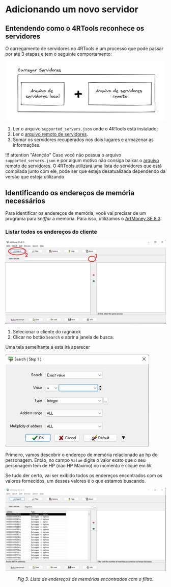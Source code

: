 # Adicionando um novo servidor

## Entendendo como o 4RTools reconhece os servidores
O carregamento de servidores no 4RTools é um processo que pode passar por até 3 etapas e tem o seguinte comportamento:

![Exemplo de uso ](../assets/add_server_process_pt.png)

1. Ler o arquivo `supported_servers.json` onde o 4RTools está instalado;
2. Ler o [arquivo remoto de servidores](https://github.com/4RTools/4RTools/blob/main/supported_servers.json).
3. Somar os servidores recuperados nos dois lugares e armazenar as informações.

!!! attention "Atenção"
    Caso você não possua o arquivo `supported_servers.json` e por algum motivo não consiga baixar o [arquivo remoto de servidores](https://github.com/4RTools/4RTools/blob/main/supported_servers.json). O 4RTools utilizará uma lista de servidores que está compilada junto com ele, pode ser que esteja desatualizada dependendo da versão que esteja utilizando

## Identificando os endereços de memória necessários
Para identificar os endereços de memória, você vai precisar de um programa para *sniffar* a memória. Para isso, utilizamos o  [ArtMoney SE 8.3](https://www.artmoney.ru/e_download_emul.htm).

### Listar todos os endereços do cliente
![Exemplo de uso ](../assets/artmoney-1.png)

1. Selecionar o cliente do ragnarok<br/>
2. Clicar no botão `Search` e abrir a janela de busca.


Uma tela semelhante a esta irá aparecer

![Exemplo de uso ](../assets/artmoney-2.png)

Primeiro, vamos descobrir o endereço de memória relacionado ao hp do personagem.
Então, no campo `Value` digite o valor exato que o seu personagem tem de HP (não HP Máximo) no momento e clique em `OK`.

Se tudo der certo, vai ser exibido todos os endereços encontrados com os valores fornecidos, um desses valores é o que estamos buscando.

![Exemplo de uso ](../assets/artmoney-3.png)

<p align ="center">
<i>Fig 3. Lista de endereços de memórias encontrados com o filtro.</i>
</p>